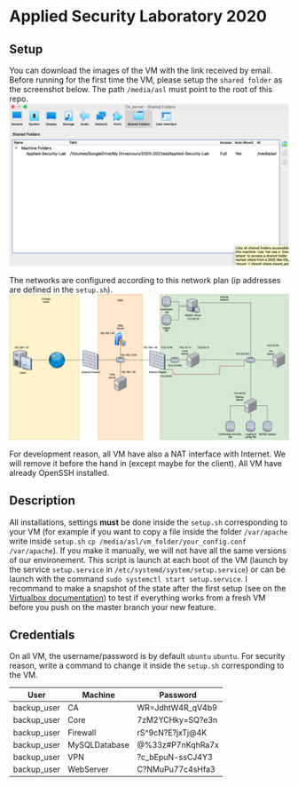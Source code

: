# Applied Security Laboratory 2020

## Setup
You can download the images of the VM with the link received by email. Before running for the first time the VM, please setup the `shared folder` as the screenshot below. The path `/media/asl` must point to the root of this repo.
![img](doc/shared_folder.png)

The networks are configured according to this network plan (ip addresses are defined in the `setup.sh`). ![network_plan](./doc/network_plan/sketch_network.png)

For development reason, all VM have also a NAT interface with Internet. We will remove it before the hand in (except maybe for the client). All VM have already OpenSSH installed.

## Description
All installations, settings **must** be done inside the `setup.sh` corresponding to your VM (for example if you want to copy a file inside the folder `/var/apache` write inside `setup.sh` `cp /media/asl/vm_folder/your_config.conf /var/apache`). If you make it manually, we will not have all the same versions of our environement. This script is launch at each boot of the VM (launch by the service `setup.service` in `/etc/systemd/system/setup.service`) or can be launch with the command `sudo systemctl start setup.service`. I recommand to make a snapshot of the state after the first setup (see on the [Virtualbox documentation](https://www.virtualbox.org/manual/ch01.html#snapshots)) to test if everything works from a fresh VM before you push on the master branch your new feature. 

## Credentials
On all VM, the username/password is by default `ubuntu` `ubuntu`. For security reason, write a command to change it inside the `setup.sh` corresponding to the VM.

|  User         | Machine       | Password          |
|---            |---            |---                |
|  backup_user  | CA            |WR=JdhtW4R_qV4b9   |
|  backup_user  | Core          |7zM2YCHky=SQ?e3n   |
|  backup_user  | Firewall      |rS^9cN?E?jxTj@4K   |
|  backup_user  | MySQLDatabase |@%33z#P7nKqhRa7x  |
|  backup_user  | VPN           |?c_bEpuN-ssCJ4Y3   |
|  backup_user  | WebServer     |C?NMuPu77c4sHfa3   |